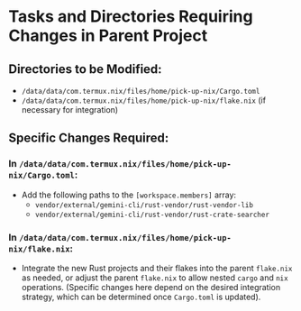# Tasks and Directories Requiring Changes in Parent Project

## Directories to be Modified:
-   `/data/data/com.termux.nix/files/home/pick-up-nix/Cargo.toml`
-   `/data/data/com.termux.nix/files/home/pick-up-nix/flake.nix` (if necessary for integration)

## Specific Changes Required:

### In `/data/data/com.termux.nix/files/home/pick-up-nix/Cargo.toml`:
-   Add the following paths to the `[workspace.members]` array:
    -   `vendor/external/gemini-cli/rust-vendor/rust-vendor-lib`
    -   `vendor/external/gemini-cli/rust-vendor/rust-crate-searcher`

### In `/data/data/com.termux.nix/files/home/pick-up-nix/flake.nix`:
-   Integrate the new Rust projects and their flakes into the parent `flake.nix` as needed, or adjust the parent `flake.nix` to allow nested `cargo` and `nix` operations. (Specific changes here depend on the desired integration strategy, which can be determined once `Cargo.toml` is updated).
